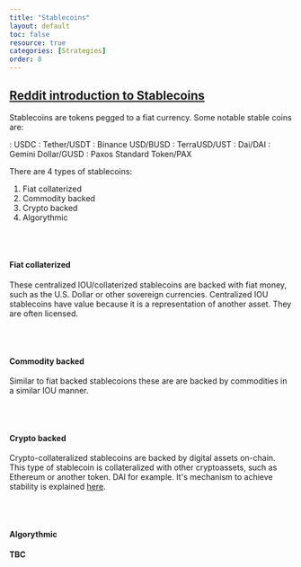 ```yaml
---
title: "Stablecoins"
layout: default
toc: false
resource: true 
categories: [Strategies] 
order: 8
---
```

## [Reddit introduction to Stablecoins](https://www.reddit.com/r/CryptoCurrency/comments/mysxvz/defi_explained_stablecoins/)
Stablecoins are tokens pegged to a fiat currency. Some notable stable coins are:


: USDC
: Tether/USDT
: Binance USD/BUSD
: TerraUSD/UST
: Dai/DAI
: Gemini Dollar/GUSD
: Paxos Standard Token/PAX

There are 4 types of stablecoins:
1. Fiat collaterized
2. Commodity backed
3. Crypto backed
4. Algorythmic

<br><br>

#### Fiat collaterized
These centralized IOU/collaterized stablecoins are backed with fiat money, such as the U.S. Dollar or other sovereign currencies. Centralized IOU stablecoins have value because it is a representation of another asset. They are often licensed.

<br><br>

#### Commodity backed
Similar to fiat backed stablecoions these are are backed by commodities in a similar IOU manner.

<br><br>

#### Crypto backed
Crypto-collateralized stablecoins are backed by digital assets on-chain. This type of stablecoin is collateralized with other cryptoassets, such as Ethereum or another token. DAI for example. It's mechanism to achieve stability is explained [here](https://vimeo.com/247715549?embedded=true&source=video_title&owner=68499451).

<br><br>

#### Algorythmic
**TBC**

